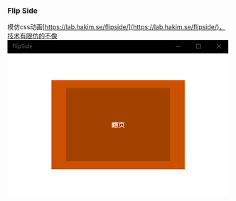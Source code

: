 ### Flip Side  
模仿css动画[https://lab.hakim.se/flipside/](https://lab.hakim.se/flipside/)，技术有限仿的不像  
![](Image.gif)
